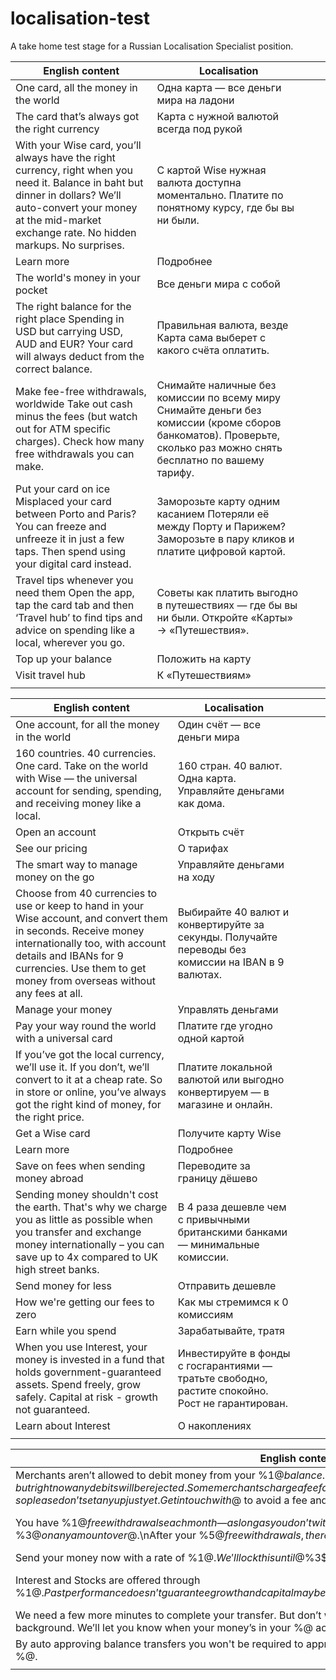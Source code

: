 # localisation-test
A take home test stage for a Russian Localisation Specialist position.

| English content                                                                                                                                                                                                               | Localisation                                                                                                                                                        |   |   |
|-------------------------------------------------------------------------------------------------------------------------------------------------------------------------------------------------------------------------------|---------------------------------------------------------------------------------------------------------------------------------------------------------------------|---|---|
| One card, all the money in the world                                                                                                                                                                                          | Одна карта — все деньги мира на ладони                                                                                                                              |   |   |
| The card that’s always got the right currency                                                                                                                                                                                 | Карта с нужной валютой всегда под рукой                                                                                                                             |   |   |
| With your Wise card, you’ll always have the right currency, right when you need it.   Balance in baht but dinner in dollars? We’ll auto-convert your money at the mid-market exchange rate. No hidden markups. No surprises.  | С картой Wise нужная валюта доступна моментально. Платите по понятному курсу, где бы вы ни были.                                                                        |   |   |
| Learn more                                                                                                                                                                                                                    | Подробнее                                                                                                                                                           |   |   |
| The world's money in your pocket                                                                                                                                                                                              | Все деньги мира с собой                                                                                                                                             |   |   |
| The right balance for the right place   Spending in USD but carrying USD, AUD and EUR? Your card will always deduct from the correct balance.                                                                                 | Правильная валюта, везде Карта сама выберет с какого счёта оплатить.                                                                                                |   |   |
| Make fee-free withdrawals, worldwide  Take out cash minus the fees (but watch out for ATM specific charges). Check how many free withdrawals you can make.                                                                    | Снимайте наличные без комиссии по всему миру Снимайте деньги без комиссии (кроме сборов банкоматов). Проверьте, сколько раз можно снять бесплатно по вашему тарифу. |   |   |
| Put your card on ice  Misplaced your card between Porto and Paris? You can freeze and unfreeze it in just a few taps. Then spend using your digital card instead.                                                             | Заморозьте карту одним касанием Потеряли её между Порту и Парижем? Заморозьте в пару кликов и платите цифровой картой.                                              |   |   |
| Travel tips whenever you need them  Open the app, tap the card tab and then ‘Travel hub’ to find tips and advice on spending like a local, wherever you go.                                                                   | Советы как платить выгодно в путешествиях — где бы вы ни были. Откройте «Карты» → «Путешествия».                                                                     |   |   |
| Top up your balance                                                                                                                                                                                                           | Положить на карту                                                                                                                                                   |   |   |
| Visit travel hub                                                                                                                                                                                                              | К «Путешествиям»                                                                                                                                                    |   |   |
|                                                                                                                                                                                                                               |                                                                                                                                                                     |   |   |

| English content                                                                                                                                                                                                                                      | Localisation                                                                                        |   |   |   |
|------------------------------------------------------------------------------------------------------------------------------------------------------------------------------------------------------------------------------------------------------|-----------------------------------------------------------------------------------------------------|---|---|---|
| One account, for all the money in the world                                                                                                                                                                                                          | Один счёт — все деньги мира                                                                         |   |   |   |
| 160 countries. 40 currencies. One card. Take on the world with Wise — the universal account for sending, spending, and receiving money like a local.                                                                                                 | 160 стран. 40 валют. Одна карта. Управляйте деньгами как дома.                                      |   |   |   |
| Open an account                                                                                                                                                                                                                                      | Открыть счёт                                                                                        |   |   |   |
| See our pricing                                                                                                                                                                                                                                      | О тарифах                                                                                           |   |   |   |
| The smart way to manage money on the go                                                                                                                                                                                                              | Управляйте деньгами на ходу                                                                         |   |   |   |
| Choose from 40 currencies to use or keep to hand in your Wise account, and convert them in seconds. Receive money internationally too, with account details and IBANs for 9 currencies. Use them to get money from overseas without any fees at all. | Выбирайте 40 валют и конвертируйте за секунды. Получайте переводы без комиссии на IBAN в 9 валютах. |   |   |   |
| Manage your money                                                                                                                                                                                                                                    | Управлять деньгами                                                                                  |   |   |   |
| Pay your way round the world with a universal card                                                                                                                                                                                                   | Платите где угодно одной картой                                                                     |   |   |   |
| If you’ve got the local currency, we’ll use it. If you don’t, we’ll convert to it at a cheap rate. So in store or online, you’ve always got the right kind of money, for the right price.                                                            | Платите локальной валютой или выгодно конвертируем — в магазине и онлайн.                           |   |   |   |
| Get a Wise card                                                                                                                                                                                                                                      | Получите карту Wise                                                                                 |   |   |   |
| Learn more                                                                                                                                                                                                                                           | Подробнее                                                                                           |   |   |   |
| Save on fees when sending money abroad                                                                                                                                                                                                               | Переводите за границу дёшево                                                                        |   |   |   |
| Sending money shouldn't cost the earth. That's why we charge you as little as possible when you transfer and exchange money internationally – you can save up to 4x compared to UK high street banks.                                                | В 4 раза дешевле чем с привычными британскими банками — минимальные комиссии.                       |   |   |   |
| Send money for less                                                                                                                                                                                                                                  | Отправить дешевле                                                                                   |   |   |   |
| How we're getting our fees to zero                                                                                                                                                                                                                   | Как мы стремимся к 0 комиссиям                                                                      |   |   |   |
| Earn while you spend                                                                                                                                                                                                                                 | Зарабатывайте, тратя                                                                                |   |   |   |
| When you use Interest, your money is invested in a fund that holds government-guaranteed assets. Spend freely, grow safely. Capital at risk - growth not guaranteed.                                                                                 | Инвестируйте в фонды с госгарантиями — тратьте свободно, растите спокойно. Рост не гарантирован.    |   |   |   |
| Learn about Interest                                                                                                                                                                                                                                 | О накоплениях                                                                                       |   |   |   |
|                                                                                                                                                                                                                                                      |                                                                                                     |   |   |   |

| English content                                                                                                                                                                                                                                                                                               | Localisation                                                                                                                                                                     |   |   |   |
|---------------------------------------------------------------------------------------------------------------------------------------------------------------------------------------------------------------------------------------------------------------------------------------------------------------|----------------------------------------------------------------------------------------------------------------------------------------------------------------------------------|---|---|---|
| Merchants aren’t allowed to debit money from your %1$@ balance. We’re working on adding that feature, but right now any debits will be rejected.  Some merchants charge a fee for rejected debits, so please don’t set any up just yet. Get in touch with %2$@ to avoid a fee and arrange another way to pay. | Продавцы пока не могут списывать с вашего баланса %1$@ — работаем над этим. Попытки будут отклоняться. Избежать комиссии можно, связавшись с %2$@ и выбрав другой способ оплаты. |   |   |   |
| You have %1$@ free withdrawals each month — as long as you don’t withdraw over %2$@. You’ll be charged %3$@ on any amount over %4$@.\nAfter your %5$@ free withdrawals, there’s a %6$@ fee per withdrawal.                                                                                                    | Каждый месяц вы можете бесплатно снять наличные до %2$@ (%1$@ раз). Свыше %4$@ комиссия %3$@ за снятие. После %5$@ бесплатных снятий, будет комиссия %6$@ за каждое новое.       |   |   |   |
| Send your money now with a rate of %1$@. We'll lock this until %2$@%3$@                                                                                                                                                                                                                                       | Зафиксируйте курс %1$@ до %2$@%3$@.                                                                                                                                              |   |   |   |
| Interest and Stocks are offered through %1$@. Past performance doesn’t guarantee growth and capital may be at risk. Variable rate is based on 7 day performance as of %2$@.                                                                                                                                   | Вложения и акции через %1$@. Прошлая доходность не гарантирует будущую. Ставка основана на 7-дневной доходности на %2$@.                                                         |   |   |   |
| We need a few more minutes to complete your transfer. But don’t worry, everything’s still working nicely in the background. We’ll let you know when your money’s in your %@ account.                                                                                                                          | Подождите немного — переводу нужно ещё пару минут. Мы сообщим, как только деньги поступят на ваш счёт %@.                                                                        |   |   |   |
| By auto approving balance transfers you won't be required to approve each transfer separately when sending money to %@.                                                                                                                                                                                       | Автоодобрение переводов избавит от подтверждения каждой отправки денег на %@.                                                                                                    |   |   |   |
|                                                                                                                                                                                                                                                                                                               |                                                                                                                                                                                  |   |   |   |
